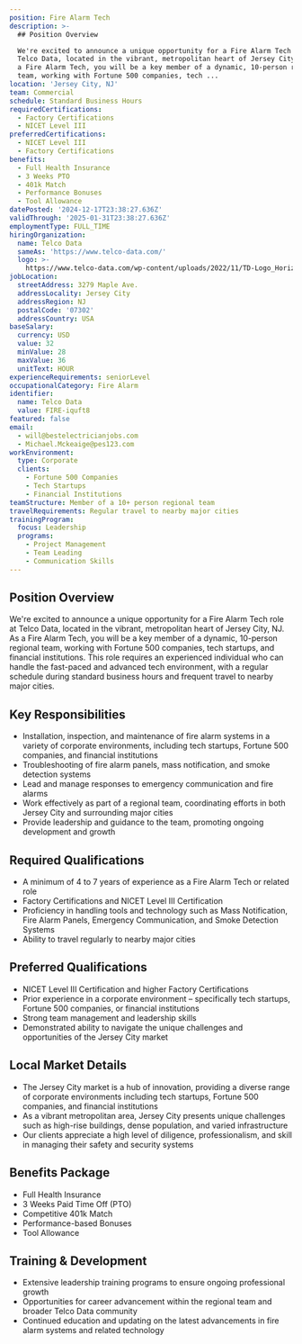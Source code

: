 ```yaml
---
position: Fire Alarm Tech
description: >-
  ## Position Overview

  We're excited to announce a unique opportunity for a Fire Alarm Tech role at
  Telco Data, located in the vibrant, metropolitan heart of Jersey City, NJ. As
  a Fire Alarm Tech, you will be a key member of a dynamic, 10-person regional
  team, working with Fortune 500 companies, tech ...
location: 'Jersey City, NJ'
team: Commercial
schedule: Standard Business Hours
requiredCertifications:
  - Factory Certifications
  - NICET Level III
preferredCertifications:
  - NICET Level III
  - Factory Certifications
benefits:
  - Full Health Insurance
  - 3 Weeks PTO
  - 401k Match
  - Performance Bonuses
  - Tool Allowance
datePosted: '2024-12-17T23:38:27.636Z'
validThrough: '2025-01-31T23:38:27.636Z'
employmentType: FULL_TIME
hiringOrganization:
  name: Telco Data
  sameAs: 'https://www.telco-data.com/'
  logo: >-
    https://www.telco-data.com/wp-content/uploads/2022/11/TD-Logo_Horizontal_Color.webp
jobLocation:
  streetAddress: 3279 Maple Ave.
  addressLocality: Jersey City
  addressRegion: NJ
  postalCode: '07302'
  addressCountry: USA
baseSalary:
  currency: USD
  value: 32
  minValue: 28
  maxValue: 36
  unitText: HOUR
experienceRequirements: seniorLevel
occupationalCategory: Fire Alarm
identifier:
  name: Telco Data
  value: FIRE-iquft8
featured: false
email:
  - will@bestelectricianjobs.com
  - Michael.Mckeaige@pes123.com
workEnvironment:
  type: Corporate
  clients:
    - Fortune 500 Companies
    - Tech Startups
    - Financial Institutions
teamStructure: Member of a 10+ person regional team
travelRequirements: Regular travel to nearby major cities
trainingProgram:
  focus: Leadership
  programs:
    - Project Management
    - Team Leading
    - Communication Skills
---
```




## Position Overview
We're excited to announce a unique opportunity for a Fire Alarm Tech role at Telco Data, located in the vibrant, metropolitan heart of Jersey City, NJ. As a Fire Alarm Tech, you will be a key member of a dynamic, 10-person regional team, working with Fortune 500 companies, tech startups, and financial institutions. This role requires an experienced individual who can handle the fast-paced and advanced tech environment, with a regular schedule during standard business hours and frequent travel to nearby major cities.

## Key Responsibilities
- Installation, inspection, and maintenance of fire alarm systems in a variety of corporate environments, including tech startups, Fortune 500 companies, and financial institutions
- Troubleshooting of fire alarm panels, mass notification, and smoke detection systems
- Lead and manage responses to emergency communication and fire alarms
- Work effectively as part of a regional team, coordinating efforts in both Jersey City and surrounding major cities
- Provide leadership and guidance to the team, promoting ongoing development and growth

## Required Qualifications
- A minimum of 4 to 7 years of experience as a Fire Alarm Tech or related role
- Factory Certifications and NICET Level III Certification
- Proficiency in handling tools and technology such as Mass Notification, Fire Alarm Panels, Emergency Communication, and Smoke Detection Systems
- Ability to travel regularly to nearby major cities

## Preferred Qualifications
- NICET Level III Certification and higher Factory Certifications
- Prior experience in a corporate environment – specifically tech startups, Fortune 500 companies, or financial institutions
- Strong team management and leadership skills
- Demonstrated ability to navigate the unique challenges and opportunities of the Jersey City market

## Local Market Details
- The Jersey City market is a hub of innovation, providing a diverse range of corporate environments including tech startups, Fortune 500 companies, and financial institutions
- As a vibrant metropolitan area, Jersey City presents unique challenges such as high-rise buildings, dense population, and varied infrastructure
- Our clients appreciate a high level of diligence, professionalism, and skill in managing their safety and security systems

## Benefits Package
- Full Health Insurance
- 3 Weeks Paid Time Off (PTO)
- Competitive 401k Match
- Performance-based Bonuses
- Tool Allowance

## Training & Development
- Extensive leadership training programs to ensure ongoing professional growth
- Opportunities for career advancement within the regional team and broader Telco Data community
- Continued education and updating on the latest advancements in fire alarm systems and related technology